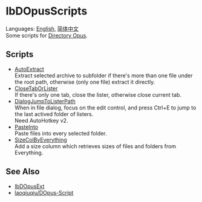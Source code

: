 # IbDOpusScripts
Languages: [English](README.md), [简体中文](README.zh-Hans.md)  
Some scripts for [Directory Opus](https://www.gpsoft.com.au/).

## Scripts
* [AutoExtract](AutoExtract.js)  
Extract selected archive to subfolder if there's more than one file under the root path, otherwise (only one file) extract it directly.
* [CloseTabOrLister](CloseTabOrLister.js)  
If there's only one tab, close the lister, otherwise close current tab.
* [DialogJumpToListerPath](DialogJumpToListerPath.ahk2)  
When in file dialog, focus on the edit control, and press Ctrl+E to jump to the last actived folder of listers.  
Need AutoHotkey v2.
* [PasteInto](PasteInto.js)  
Paste files into every selected folder.
* [SizeColByEverything](SizeColByEverything/README.zh-Hans.md)  
Add a size column which retrieves sizes of files and folders from Everything.

## See Also
* [IbDOpusExt](https://github.com/Chaoses-Ib/IbDOpusExt)
* [laoqiuqiu/DOpus-Script](https://github.com/laoqiuqiu/DOpus-Script)